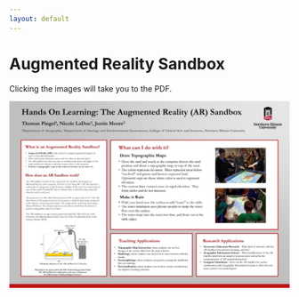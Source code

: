 ```yaml
---
layout: default
---
```

# Augmented Reality Sandbox

Clicking the images will take you to the PDF.

[![ARSposter](images/ARSandboxPoster.jpg)](images/ARSandboxPosterpdf.pdf)
